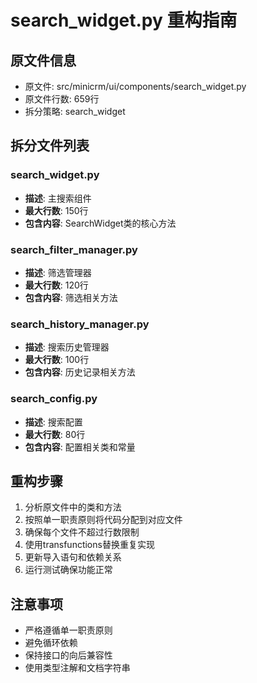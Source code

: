 # search_widget.py 重构指南

## 原文件信息
- 原文件: src/minicrm/ui/components/search_widget.py
- 原文件行数: 659行
- 拆分策略: search_widget

## 拆分文件列表

### search_widget.py
- **描述**: 主搜索组件
- **最大行数**: 150行
- **包含内容**: SearchWidget类的核心方法

### search_filter_manager.py
- **描述**: 筛选管理器
- **最大行数**: 120行
- **包含内容**: 筛选相关方法

### search_history_manager.py
- **描述**: 搜索历史管理器
- **最大行数**: 100行
- **包含内容**: 历史记录相关方法

### search_config.py
- **描述**: 搜索配置
- **最大行数**: 80行
- **包含内容**: 配置相关类和常量

## 重构步骤

1. 分析原文件中的类和方法
2. 按照单一职责原则将代码分配到对应文件
3. 确保每个文件不超过行数限制
4. 使用transfunctions替换重复实现
5. 更新导入语句和依赖关系
6. 运行测试确保功能正常

## 注意事项

- 严格遵循单一职责原则
- 避免循环依赖
- 保持接口的向后兼容性
- 使用类型注解和文档字符串
